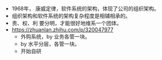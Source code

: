 - 1968年， 康威定律，软件系统的架构，体现了公司的组织架构。
- 组织架构和软件系统的架构复杂程度是相辅相承的。
- 责、权、利 要分明，才能很好地维系一个团体。
- https://zhuanlan.zhihu.com/p/320047977
	- 外购系统，by 业务各管一块。
	- by 水平分层，各管一块。
	- 开始自研